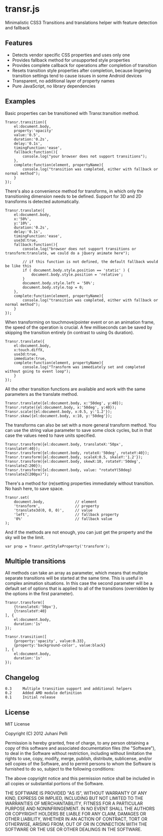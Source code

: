 transr.js
=========

Minimalistic CSS3 Transitions and translations helper with feature detection and fallback


Features
--------

  * Detects vendor specific CSS properties and uses only one
  * Provides fallback method for unsupported style properties
  * Provides complete callback for operations after completion of transition
  * Resets transition style properties after completion, because lingering transition
    settings tend to cause issues in some Android devices
  * Transparent, no additional layer of property names
  * Pure JavaScript, no library dependencies


Examples
--------

Basic properties can be transitioned with Transr.transition method.

    Transr.transition({
        el:document.body,
        property:'opacity'
        value:'0.5',
        duration:'0.2s',
        delay:'0.1s',
        timingFunction:'ease',
        fallback:function(){
            console.log("your browser does not support transitions");
        },
        complete:function(element, propertyName){
            console.log("transition was completed, either with fallback or normal method");
        }
    });

There's also a convenience method for transforms, in which only the transitioning dimension needs to be defined. Support for 3D and 2D transforms is detected automatically.

    Transr.translate({
        el:document.body,
        x:'50%',
        y:'10%',
        duration:'0.2s',
        delay:'0.1s',
        timingFunction:'ease',
        use3d:true,
        fallback:function(){
            console.log("browser does not support transitions or transform:translate, we could do a jQuery animate here");

            // if this function is not defined, the default fallback would be like this
            if ( document.body.style.position == 'static' ) {
                document.body.style.position = 'relative';
            }
            document.body.style.left = '50%';
            document.body.style.top = 0;
        },
        complete:function(element, propertyName){
            console.log("transition was completed, either with fallback or normal method");
        }
    });

When transforming on touchmove/pointer event or on an animation frame, the speed of the operation is crucial. A few milliseconds can be saved by skipping the transition entirely (in contrast to using 0s duration).

    Transr.translate({
        el:document.body,
        x:touch.diffX,
        use3d:true,
        immediate:true,
        complete:function(element, propertyName){
            console.log("Transform was immediately set and completed without going to event loop");
        }
    });

All the other transition functions are available and work with the same parameters as the translate method.

    Transr.translate({el:document.body, x:'50deg', y:40});
    Transr.rotate({el:document.body, x:'50deg', y:40});
    Transr.scale({el:document.body, x:0.5, y:'1.2'});
    Transr.skew({el:document.body, x:10, y:'50deg'});

The transforms can also be set with a more general transform method. You can use the string value parameter to save some clock cycles, but in that case the values need to have units specified.

    Transr.transform({el:document.body, translateX:'50px', translateY:40});
    Transr.transform({el:document.body, rotateX:'50deg', rotateY:40});
    Transr.transform({el:document.body, scaleX:0.5, skaleY:'1.2'});
    Transr.transform({el:document.body, skewX:10, rotateY:'50deg', translateZ:200});
    Transr.transform({el:document.body, value: "rotateY(50deg) translateZ(200px)");


There's a method for (re)setting properties immediately without transition. No hash here, to save space.

    Transr.set(
        document.body,              // element
        'transform',                // property
        'translate3d(0, 0, 0)',     // value
        'left',                     // fallback property
        '0%'                        // fallback value
    );

And if the methods are not enough, you can just get the property and the sky will be the limit.

    var prop = Transr.getStyleProperty('transform');


Multiple transitions
--------------------

All methods can take an array as parameter, which means that multiple separate transitions will be started at the same time. This is useful in complex animation situations. In this case the second parameter will be a default set of options that is applied to all of the transitions (overridden by the options in the first parameter).

    Transr.transform([
        {translateX:'50px'},
        {translateY:40}
    ], {
        el:document.body,
        duration:'1s'
    });

    Transr.transition([
        {property:'opacity', value:0.33},
        {property:'background-color', value:black}
    ], {
        el:document.body,
        duration:'1s'
    });


Changelog
---------
    0.3     Multiple transition support and additional helpers
    0.2     Added AMD module definition
    0.1     Initial release

License
-------

MIT License

Copyright (C) 2012 Juhani Pelli

Permission is hereby granted, free of charge, to any person obtaining a copy of this software and associated documentation files (the "Software"), to deal in the Software without restriction, including without limitation the rights to use, copy, modify, merge, publish, distribute, sublicense, and/or sell copies of the Software, and to permit persons to whom the Software is furnished to do so, subject to the following conditions:

The above copyright notice and this permission notice shall be included in all copies or substantial portions of the Software.

THE SOFTWARE IS PROVIDED "AS IS", WITHOUT WARRANTY OF ANY KIND, EXPRESS OR IMPLIED, INCLUDING BUT NOT LIMITED TO THE WARRANTIES OF MERCHANTABILITY, FITNESS FOR A PARTICULAR PURPOSE AND NONINFRINGEMENT. IN NO EVENT SHALL THE AUTHORS OR COPYRIGHT HOLDERS BE LIABLE FOR ANY CLAIM, DAMAGES OR OTHER LIABILITY, WHETHER IN AN ACTION OF CONTRACT, TORT OR OTHERWISE, ARISING FROM, OUT OF OR IN CONNECTION WITH THE SOFTWARE OR THE USE OR OTHER DEALINGS IN THE SOFTWARE.